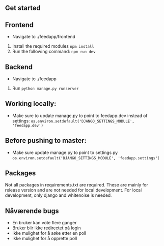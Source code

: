 ## Get started

## Frontend

- Navigate to ./feedapp/frontend

1. Install the required modules `npm install`
2. Run the following command: `npm run dev`

## Backend

- Navigate to ./feedapp

1. Run `python manage.py runserver`

## Working locally:

- Make sure to update manage.py to point to feedapp.dev instead of settings:
  `os.environ.setdefault('DJANGO_SETTINGS_MODULE', 'feedapp.dev') `

## Before pushing to master:

- Make sure update manage.py to point to settings.py
  `os.environ.setdefault('DJANGO_SETTINGS_MODULE', 'feedapp.settings')`

## Packages

Not all packages in requirements.txt are required. These are mainly for release version and are not needed for local development.
For local development, only django and whitenoise is needed.


## Nåværende bugs 
- En bruker kan vote flere ganger
- Bruker blir ikke redirectet på login
- Ikke mulighet for å søke etter en poll
- Ikke mulighet for å opprette poll